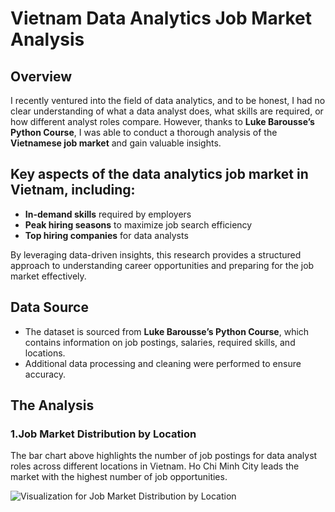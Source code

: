 # Vietnam Data Analytics Job Market Analysis  

## Overview  
I recently ventured into the field of data analytics, and to be honest, I had no clear understanding of what a data analyst does, what skills are required, or how different analyst roles compare. However, thanks to **Luke Barousse’s Python Course**, I was able to conduct a thorough analysis of the **Vietnamese job market** and gain valuable insights.  

## Key aspects of the **data analytics job market in Vietnam**, including:  
- **In-demand skills** required by employers  
- **Peak hiring seasons** to maximize job search efficiency  
- **Top hiring companies** for data analysts  

By leveraging data-driven insights, this research provides a structured approach to understanding career opportunities and preparing for the job market effectively.  

## Data Source  
- The dataset is sourced from **Luke Barousse’s Python Course**, which contains information on job postings, salaries, required skills, and locations.  
- Additional data processing and cleaning were performed to ensure accuracy.  

## The Analysis
### 1.Job Market Distribution by Location
The bar chart above highlights the number of job postings for data analyst roles across different locations in Vietnam. Ho Chi Minh City leads the market with the highest number of job opportunities.

![Visualization for Job Market Distribution by Location](Final_Project/images/Number_of_Jobs_by_Location.png)






